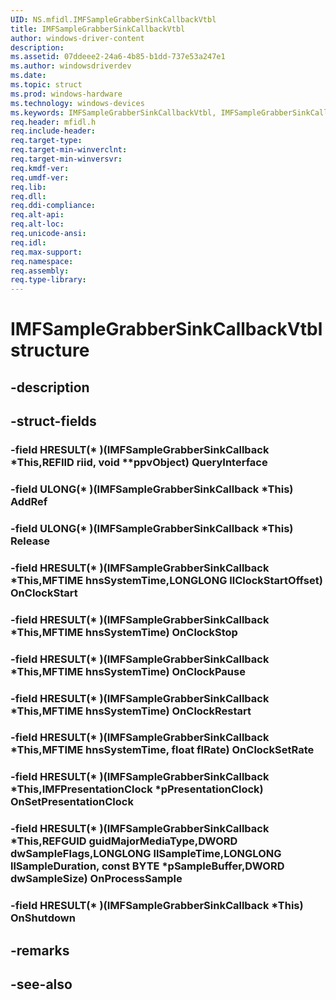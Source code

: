 ```yaml
---
UID: NS.mfidl.IMFSampleGrabberSinkCallbackVtbl
title: IMFSampleGrabberSinkCallbackVtbl
author: windows-driver-content
description: 
ms.assetid: 07ddeee2-24a6-4b85-b1dd-737e53a247e1
ms.author: windowsdriverdev
ms.date: 
ms.topic: struct
ms.prod: windows-hardware
ms.technology: windows-devices
ms.keywords: IMFSampleGrabberSinkCallbackVtbl, IMFSampleGrabberSinkCallbackVtbl
req.header: mfidl.h
req.include-header:
req.target-type:
req.target-min-winverclnt:
req.target-min-winversvr:
req.kmdf-ver:
req.umdf-ver:
req.lib:
req.dll:
req.ddi-compliance:
req.alt-api:
req.alt-loc:
req.unicode-ansi:
req.idl:
req.max-support:
req.namespace:
req.assembly:
req.type-library:
---
```


# IMFSampleGrabberSinkCallbackVtbl structure

## -description



## -struct-fields

### -field HRESULT(* )(IMFSampleGrabberSinkCallback *This,REFIID riid, void **ppvObject) QueryInterface			
 	
### -field ULONG(* )(IMFSampleGrabberSinkCallback *This) AddRef			
 	
### -field ULONG(* )(IMFSampleGrabberSinkCallback *This) Release			
 	
### -field HRESULT(* )(IMFSampleGrabberSinkCallback *This,MFTIME hnsSystemTime,LONGLONG llClockStartOffset) OnClockStart			
 	
### -field HRESULT(* )(IMFSampleGrabberSinkCallback *This,MFTIME hnsSystemTime) OnClockStop			
 	
### -field HRESULT(* )(IMFSampleGrabberSinkCallback *This,MFTIME hnsSystemTime) OnClockPause			
 	
### -field HRESULT(* )(IMFSampleGrabberSinkCallback *This,MFTIME hnsSystemTime) OnClockRestart			
 	
### -field HRESULT(* )(IMFSampleGrabberSinkCallback *This,MFTIME hnsSystemTime, float flRate) OnClockSetRate			
 	
### -field HRESULT(* )(IMFSampleGrabberSinkCallback *This,IMFPresentationClock *pPresentationClock) OnSetPresentationClock			
 	
### -field HRESULT(* )(IMFSampleGrabberSinkCallback *This,REFGUID guidMajorMediaType,DWORD dwSampleFlags,LONGLONG llSampleTime,LONGLONG llSampleDuration, const BYTE *pSampleBuffer,DWORD dwSampleSize) OnProcessSample			
 	
### -field HRESULT(* )(IMFSampleGrabberSinkCallback *This) OnShutdown			
 	
## -remarks

## -see-also